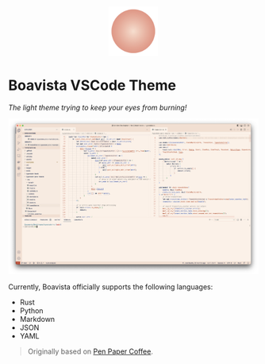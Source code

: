 <p align="center">
  <img src="static/logo/logo.png" width=100/>
</p>

# Boavista VSCode Theme

_The light theme trying to keep your eyes from burning!_

![Rust Screenshot](static/rust_screenshot.png)

Currently, Boavista officially supports the following languages:

- Rust
- Python
- Markdown
- JSON
- YAML

> Originally based on [Pen Paper Coffee](https://github.com/nylki/pen-paper-coffee-vscode).

